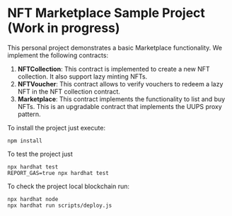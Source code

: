 # NFT Marketplace Sample Project (Work in progress)

This personal project demonstrates a basic Marketplace functionality. We implement the following contracts:

1. **NFTCollection**: This contract is implemented to create a new NFT collection. It also support lazy minting NFTs.
2. **NFTVoucher**: This contract allows to verify vouchers to redeem a lazy NFT in the NFT collection contract. 
3. **Marketplace**: This contract implements the functionality to list and buy NFTs. This is an upgradable contract that implements the UUPS proxy pattern. 

To install the project just execute:

```
npm install
```


To test the project just
```shell
npx hardhat test
REPORT_GAS=true npx hardhat test
```

To check the project local blockchain run:
```
npx hardhat node
npx hardhat run scripts/deploy.js
```
